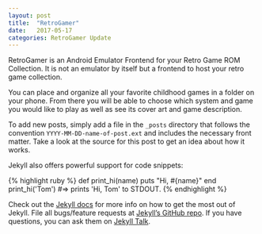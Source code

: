 ```yaml
---
layout: post
title:  "RetroGamer"
date:   2017-05-17
categories: RetroGamer Update
---
```

RetroGamer is an Android Emulator Frontend for your Retro Game ROM Collection. It is not an emulator by itself but a frontend to host your retro game collection.

You can place and organize all your favorite childhood games in a folder on your phone. 
From there you will be able to choose which system and game you would like to play as well as
see its cover art and game description.

To add new posts, simply add a file in the `_posts` directory that follows the convention `YYYY-MM-DD-name-of-post.ext` and includes the necessary front matter. Take a look at the source for this post to get an idea about how it works.

Jekyll also offers powerful support for code snippets:

{% highlight ruby %}
def print_hi(name)
  puts "Hi, #{name}"
end
print_hi('Tom')
#=> prints 'Hi, Tom' to STDOUT.
{% endhighlight %}

Check out the [Jekyll docs][jekyll-docs] for more info on how to get the most out of Jekyll. File all bugs/feature requests at [Jekyll’s GitHub repo][jekyll-gh]. If you have questions, you can ask them on [Jekyll Talk][jekyll-talk].

[jekyll-docs]: http://jekyllrb.com/docs/home
[jekyll-gh]:   https://github.com/jekyll/jekyll
[jekyll-talk]: https://talk.jekyllrb.com/

